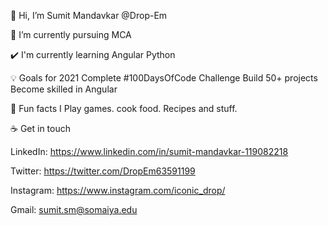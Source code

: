 👋 Hi, I’m Sumit Mandavkar @Drop-Em

🌱 I’m currently pursuing MCA

✔️ I'm currently learning
Angular
Python

💡 Goals for 2021
Complete #100DaysOfCode Challenge
Build 50+ projects
Become skilled in Angular

🌴 Fun facts
I Play games. cook food. Recipes and stuff.

☕ Get in touch

LinkedIn: https://www.linkedin.com/in/sumit-mandavkar-119082218

Twitter: https://twitter.com/DropEm63591199

Instagram: https://www.instagram.com/iconic_drop/

Gmail: sumit.sm@somaiya.edu

<!---
Drop-Em/Drop-Em is a ✨ special ✨ repository because its `README.md` (this file) appears on your GitHub profile.
You can click the Preview link to take a look at your changes.
--->
